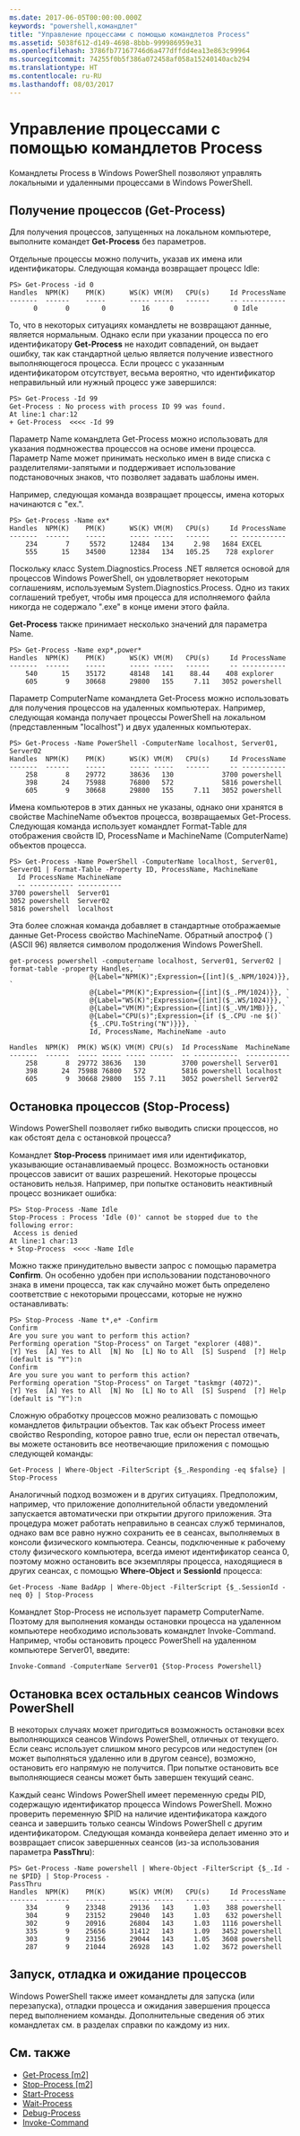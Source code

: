 ```yaml
---
ms.date: 2017-06-05T00:00:00.000Z
keywords: "powershell,командлет"
title: "Управление процессами с помощью командлетов Process"
ms.assetid: 5038f612-d149-4698-8bbb-999986959e31
ms.openlocfilehash: 3786fb77167746d6a477dffdd4ea13e863c99964
ms.sourcegitcommit: 74255f0b5f386a072458af058a15240140acb294
ms.translationtype: HT
ms.contentlocale: ru-RU
ms.lasthandoff: 08/03/2017
---
```

# <a name="managing-processes-with-process-cmdlets"></a>Управление процессами с помощью командлетов Process
Командлеты Process в Windows PowerShell позволяют управлять локальными и удаленными процессами в Windows PowerShell.

## <a name="getting-processes-get-process"></a>Получение процессов (Get-Process)
Для получения процессов, запущенных на локальном компьютере, выполните командет **Get-Process** без параметров.

Отдельные процессы можно получить, указав их имена или идентификаторы. Следующая команда возвращает процесс Idle:

```
PS> Get-Process -id 0
Handles  NPM(K)    PM(K)      WS(K) VM(M)   CPU(s)     Id ProcessName
-------  ------    -----      ----- -----   ------     -- -----------
      0       0        0         16     0               0 Idle
```

То, что в некоторых ситуациях командлеты не возвращают данные, является нормальным. Однако если при указании процесса по его идентификатору **Get-Process** не находит совпадений, он выдает ошибку, так как стандартной целью является получение известного выполняющегося процесса. Если процесс с указанным идентификатором отсутствует, весьма вероятно, что идентификатор неправильный или нужный процесс уже завершился:

```
PS> Get-Process -Id 99
Get-Process : No process with process ID 99 was found.
At line:1 char:12
+ Get-Process  <<<< -Id 99
```

Параметр Name командлета Get-Process можно использовать для указания подмножества процессов на основе имени процесса. Параметр Name может принимать несколько имен в виде списка с разделителями-запятыми и поддерживает использование подстановочных знаков, что позволяет задавать шаблоны имен.

Например, следующая команда возвращает процессы, имена которых начинаются с "ex.".

```
PS> Get-Process -Name ex*
Handles  NPM(K)    PM(K)      WS(K) VM(M)   CPU(s)     Id ProcessName
-------  ------    -----      ----- -----   ------     -- -----------
    234       7     5572      12484   134     2.98   1684 EXCEL
    555      15    34500      12384   134   105.25    728 explorer
```

Поскольку класс System.Diagnostics.Process .NET является основой для процессов Windows PowerShell, он удовлетворяет некоторым соглашениям, используемым System.Diagnostics.Process. Одно из таких соглашений требует, чтобы имя процесса для исполняемого файла никогда не содержало ".exe" в конце имени этого файла.

**Get-Process** также принимает несколько значений для параметра Name.

```
PS> Get-Process -Name exp*,power* 
Handles  NPM(K)    PM(K)      WS(K) VM(M)   CPU(s)     Id ProcessName
-------  ------    -----      ----- -----   ------     -- -----------
    540      15    35172      48148   141    88.44    408 explorer
    605       9    30668      29800   155     7.11   3052 powershell
```

Параметр ComputerName командлета Get-Process можно использовать для получения процессов на удаленных компьютерах. Например, следующая команда получает процессы PowerShell на локальном (представленным "localhost") и двух удаленных компьютерах.

```
PS> Get-Process -Name PowerShell -ComputerName localhost, Server01, Server02
Handles  NPM(K)    PM(K)      WS(K) VM(M)   CPU(s)     Id ProcessName
-------  ------    -----      ----- -----   ------     -- -----------
    258       8    29772      38636   130            3700 powershell
    398      24    75988      76800   572            5816 powershell
    605       9    30668      29800   155     7.11   3052 powershell
```

Имена компьютеров в этих данных не указаны, однако они хранятся в свойстве MachineName объектов процесса, возвращаемых Get-Process. Следующая команда использует командлет Format-Table для отображения свойств ID, ProcessName и MachineName (ComputerName) объектов процесса.

```
PS> Get-Process -Name PowerShell -ComputerName localhost, Server01, Server01 | Format-Table -Property ID, ProcessName, MachineName
  Id ProcessName MachineName
  -- ----------- -----------
3700 powershell  Server01
3052 powershell  Server02
5816 powershell  localhost
```

Эта более сложная команда добавляет в стандартные отображаемые данные Get-Process свойство MachineName. Обратный апостроф (\`) (ASCII 96) является символом продолжения Windows PowerShell.

```
get-process powershell -computername localhost, Server01, Server02 | format-table -property Handles, `
                    @{Label="NPM(K)";Expression={[int]($_.NPM/1024)}}, `
                    @{Label="PM(K)";Expression={[int]($_.PM/1024)}}, `
                    @{Label="WS(K)";Expression={[int]($_.WS/1024)}}, `
                    @{Label="VM(M)";Expression={[int]($_.VM/1MB)}}, `
                    @{Label="CPU(s)";Expression={if ($_.CPU -ne $()` 
                    {$_.CPU.ToString("N")}}}, `                                                                         
                    Id, ProcessName, MachineName -auto

Handles  NPM(K)  PM(K) WS(K) VM(M) CPU(s)  Id ProcessName  MachineName
-------  ------  ----- ----- ----- ------  -- -----------  -----------
    258       8  29772 38636   130         3700 powershell Server01
    398      24  75988 76800   572         5816 powershell localhost
    605       9  30668 29800   155 7.11    3052 powershell Server02
```

## <a name="stopping-processes-stop-process"></a>Остановка процессов (Stop-Process)
Windows PowerShell позволяет гибко выводить списки процессов, но как обстоят дела с остановкой процесса?

Командлет **Stop-Process** принимает имя или идентификатор, указывающие останавливаемый процесс. Возможность остановки процессов зависит от ваших разрешений. Некоторые процессы остановить нельзя. Например, при попытке остановить неактивный процесс возникает ошибка:

```
PS> Stop-Process -Name Idle
Stop-Process : Process 'Idle (0)' cannot be stopped due to the following error:
 Access is denied
At line:1 char:13
+ Stop-Process  <<<< -Name Idle
```

Можно также принудительно вывести запрос с помощью параметра **Confirm**. Он особенно удобен при использовании подстановочного знака в имени процесса, так как случайно может быть определено соответствие с некоторыми процессами, которые не нужно останавливать:

```
PS> Stop-Process -Name t*,e* -Confirm
Confirm
Are you sure you want to perform this action?
Performing operation "Stop-Process" on Target "explorer (408)".
[Y] Yes  [A] Yes to All  [N] No  [L] No to All  [S] Suspend  [?] Help
(default is "Y"):n
Confirm
Are you sure you want to perform this action?
Performing operation "Stop-Process" on Target "taskmgr (4072)".
[Y] Yes  [A] Yes to All  [N] No  [L] No to All  [S] Suspend  [?] Help
(default is "Y"):n
```

Сложную обработку процессов можно реализовать с помощью командлетов фильтрации объектов. Так как объект Process имеет свойство Responding, которое равно true, если он перестал отвечать, вы можете остановить все неотвечающие приложения с помощью следующей команды:

```
Get-Process | Where-Object -FilterScript {$_.Responding -eq $false} | Stop-Process
```

Аналогичный подход возможен и в других ситуациях. Предположим, например, что приложение дополнительной области уведомлений запускается автоматически при открытии другого приложения. Эта процедура может работать неправильно в сеансах служб терминалов, однако вам все равно нужно сохранить ее в сеансах, выполняемых в консоли физического компьютера. Сеансы, подключенные к рабочему столу физического компьютера, всегда имеют идентификатор сеанса 0, поэтому можно остановить все экземпляры процесса, находящиеся в других сеансах, с помощью **Where-Object** и **SessionId** процесса:

```
Get-Process -Name BadApp | Where-Object -FilterScript {$_.SessionId -neq 0} | Stop-Process
```

Командлет Stop-Process не использует параметр ComputerName. Поэтому для выполнения команды остановки процесса на удаленном компьютере необходимо использовать командлет Invoke-Command. Например, чтобы остановить процесс PowerShell на удаленном компьютере Server01, введите:

```
Invoke-Command -ComputerName Server01 {Stop-Process Powershell}
```

## <a name="stopping-all-other-windows-powershell-sessions"></a>Остановка всех остальных сеансов Windows PowerShell
В некоторых случаях может пригодиться возможность остановки всех выполняющихся сеансов Windows PowerShell, отличных от текущего. Если сеанс использует слишком много ресурсов или недоступен (он может выполняться удаленно или в другом сеансе), возможно, остановить его напрямую не получится. При попытке остановить все выполняющиеся сеансы может быть завершен текущий сеанс.

Каждый сеанс Windows PowerShell имеет переменную среды PID, содержащую идентификатор процесса Windows PowerShell. Можно проверить переменную $PID на наличие идентификатора каждого сеанса и завершить только сеансы Windows PowerShell с другим идентификатором. Следующая команда конвейера делает именно это и возвращает список завершенных сеансов (из-за использования параметра **PassThru**):

```
PS> Get-Process -Name powershell | Where-Object -FilterScript {$_.Id -ne $PID} | Stop-Process -
PassThru
Handles  NPM(K)    PM(K)      WS(K) VM(M)   CPU(s)     Id ProcessName
-------  ------    -----      ----- -----   ------     -- -----------
    334       9    23348      29136   143     1.03    388 powershell
    304       9    23152      29040   143     1.03    632 powershell
    302       9    20916      26804   143     1.03   1116 powershell
    335       9    25656      31412   143     1.09   3452 powershell
    303       9    23156      29044   143     1.05   3608 powershell
    287       9    21044      26928   143     1.02   3672 powershell
```

## <a name="starting-debugging-and-waiting-for-processes"></a>Запуск, отладка и ожидание процессов
Windows PowerShell также имеет командлеты для запуска (или перезапуска), отладки процесса и ожидания завершения процесса перед выполнением команды. Дополнительные сведения об этих командлетах см. в разделах справки по каждому из них.

## <a name="see-also"></a>См. также
- [Get-Process [m2]](https://technet.microsoft.com/en-us/library/27a05dbd-4b69-48a3-8d55-b295f6225f15)
- [Stop-Process [m2]](https://technet.microsoft.com/en-us/library/12454238-9881-457a-bde4-fb6cd124deec)
- [Start-Process](https://technet.microsoft.com/en-us/library/41a7e43c-9bb3-4dc2-8b0c-f6c32962e72c)
- [Wait-Process](https://technet.microsoft.com/en-us/library/9222af7a-789d-4a09-aa90-09d7c256c799)
- [Debug-Process](https://technet.microsoft.com/en-us/library/eea1dace-3913-4dbd-b659-5a94a610eee1)
- [Invoke-Command](https://technet.microsoft.com/en-us/library/22fd98ba-1874-492e-95a5-c069467b8462)


